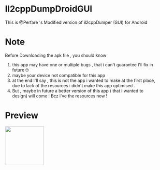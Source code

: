 # Il2cppDumpDroidGUI
This is @Perfare 's Modified version of il2cppDumper (GUI)  for Android
# Note
Before Downloading the apk file , you should know 
1) this app may have one or multiple bugs , that i can't guarantee I'll fix in future 🙄
2) maybe your device not compatible for this app
3) at the end I'll say , this is not the app i wanted to make at the first place, due to lack of the resources i didn't make this app optimised .
4) But , maybe in future a better version of this app ( that i wanted to design) will come ! Bcz I've the resources now !
# Preview
<img src="relative/path/in/repository/to/image.svg" width="128"/>
 
